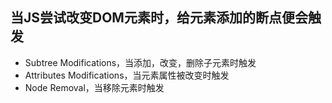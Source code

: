 ## 当JS尝试改变DOM元素时，给元素添加的断点便会触发
+ Subtree Modifications，当添加，改变，删除子元素时触发
+ Attributes Modifications，当元素属性被改变时触发
+ Node Removal，当移除元素时触发

